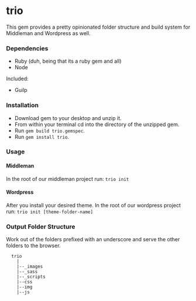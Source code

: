 # trio

This gem provides a pretty opinionated folder structure and build system for Middleman and Wordpress as well.

### Dependencies
- Ruby (duh, being that its a ruby gem and all)
- Node

Included:
- Guilp

### Installation

- Download gem to your desktop and unzip it.
- From within your terminal cd into the directory of the unzipped gem.
- Run `gem build trio.gemspec`.
- Run `gem install trio`. 

### Usage

#### Middleman

In the root of our middleman project run:
  `trio init`
  
#### Wordpress

After you install your desired theme. In the root of our wordpress project run:
  `trio init [theme-folder-name]`
  
### Output Folder Structure
Work out of the folders prefixed with an underscore and serve the other folders to the browser.

```
  trio
    |
    |--_images
    |--_sass
    |--_scripts
    |--css
    |--img
    |--js

```
